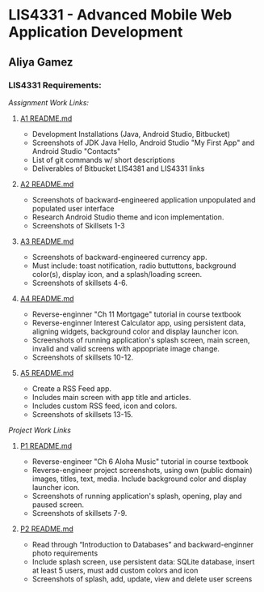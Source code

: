 # LIS4331 - Advanced Mobile Web Application Development

## Aliya Gamez

### LIS4331 Requirements:

*Assignment Work Links:*

1. [A1 README.md](a1/README.md "Assignment 1 README.md file")
	- Development Installations (Java, Android Studio, Bitbucket)
	- Screenshots of JDK Java Hello, Android Studio "My First App" and Android Studio "Contacts"
	- List of git commands w/ short descriptions
	- Deliverables of Bitbucket LIS4381 and LIS4331 links
	
2. [A2 README.md](a2/README.md "Assignment 2 README.md file")
	- Screenshots of backward-engineered application unpopulated and populated user interface
	- Research Android Studio theme and icon implementation.
	- Screenshots of Skillsets 1-3

3. [A3 README.md](a3/README.md "Assignment 3 README.md file")
	- Screenshots of backward-engineered currency app.
	- Must include: toast notification, radio buttuttons, background color(s), display icon, and a splash/loading screen.
	- Screenshots of skillsets 4-6.

4. [A4 README.md](a4/README.md "Assignment 4 README.md file")
	- Reverse-enginner "Ch 11 Mortgage" tutorial in course textbook
	- Reverse-enginner Interest Calculator app, using persistent data, aligning widgets, background color and display launcher icon.
	- Screenshots of running application's splash screen, main screen, invalid and valid screens with appopriate image change.
	- Screenshots of skillsets 10-12.

5. [A5 README.md](a5/README.md "Assignment 5 README.md file")
	- Create a RSS Feed app.
	- Includes main screen with app title and articles.
	- Includes custom RSS feed, icon and colors.
	- Screenshots of skillsets 13-15.

*Project Work Links*

1. [P1 README.md](p1/README.md "Project 1 README.md file")
	- Reverse-engineer "Ch 6 Aloha Music" tutorial in course textbook
	- Reverse-engineer project screenshots, using own (public domain) images, titles, text, media. Include background color and display launcher icon.
	- Screenshots of running application's splash, opening, play and paused screen.
	- Screenshots of skillsets 7-9.

2. [P2 README.md](p2/README.md "Project 2 README.md file")
	- Read through “Introduction to Databases” and backward-enginner photo requirements
	- Include splash screen, use persistent data: SQLite database, insert at least 5 users, must add custom colors and icon
	- Screenshots of splash, add, update, view and delete user screens





	


